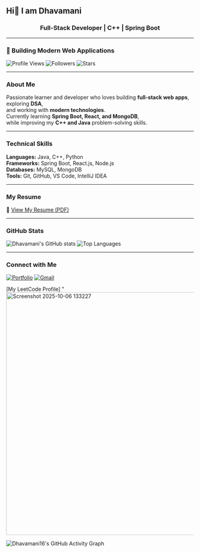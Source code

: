 ## Hi👋 I am Dhavamani





<h3 align="center">Full-Stack Developer | C++ | Spring Boot</h3>

---

### 🚀 Building Modern Web Applications

![Profile Views](https://komarev.com/ghpvc/?username=dhavamani16&color=7B2CBF)
![Followers](https://img.shields.io/github/followers/dhavamani16?label=Followers&style=social)
![Stars](https://img.shields.io/github/stars/dhavamani16?label=Stars&style=social)

---

###  About Me
Passionate learner and developer who loves building **full-stack web apps**, exploring **DSA**,  
and working with **modern technologies**.  
Currently learning **Spring Boot, React, and MongoDB**,  
while improving my **C++ and Java** problem-solving skills.

---

###  Technical Skills

**Languages:** Java, C++, Python  
**Frameworks:** Spring Boot, React.js, Node.js  
**Databases:** MySQL, MongoDB  
**Tools:** Git, GitHub, VS Code, IntelliJ IDEA  

---

###  My Resume
📎 [View My Resume (PDF)](https://drive.google.com/file/d/1pNpEkQl1Ky1icCJeNCQ27sGEmm-STUqk/view?usp=drivesdk)

---

###  GitHub Stats
![Dhavamani's GitHub stats](https://github-readme-stats.vercel.app/api?username=dhavamani16&show_icons=true&theme=radical)
![Top Languages](https://github-readme-stats.vercel.app/api/top-langs/?username=dhavamani16&layout=compact&theme=radical)

---

###  Connect with Me
[![Portfolio](https://img.shields.io/badge/Portfolio-7B2CBF?logo=firefox&logoColor=white)](https://your-portfolio-link)
[![Gmail](https://img.shields.io/badge/Gmail-D14836?logo=gmail&logoColor=white)](kit27.cse16@gmail.com)

[My LeetCode Profile]
"<img width="1261" height="652" alt="Screenshot 2025-10-06 133227" src="https://github.com/user-attachments/assets/23602769-d2b7-4508-8092-039481dfbd12" />

![Dhavamani16's GitHub Activity Graph](https://github-readme-activity-graph.vercel.app/graph?username=dhavamani16)





<!--
**dhavamani16/dhavamani16** is a ✨ _special_ ✨ repository because its `README.md` (this file) appears on your GitHub profile.

Here are some ideas to get you started:

- 🔭 I’m currently working on ...
- 🌱 I’m currently learning ...
- 👯 I’m looking to collaborate on ...
- 🤔 I’m looking for help with ...
- 💬 Ask me about ...
- 📫 How to reach me: ...
- 😄 Pronouns: ...
- ⚡ Fun fact: ...
-->
